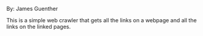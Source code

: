 By: James Guenther

This is a simple web crawler that gets all the links on a webpage and all the links on the linked pages.